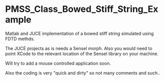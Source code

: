 # PMSS_Class_Bowed_Stiff_String_Example
 Matlab and JUCE implementation of a bowed stiff string simulated using FDTD methds.
 
 The JUCE projects as is needs a Sensel morph. Also you would need to point XCode to the relevant location of the Sensel library on your machine. 
 
 Will try to add a mouse controlled application soon.
  
 Also the coding is very "quick and dirty" so not many comments and such.. 
 
 


